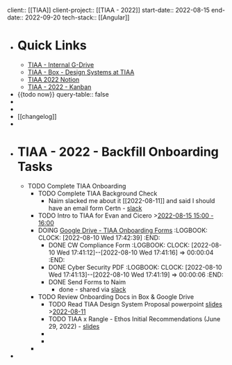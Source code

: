 client:: [[TIAA]]
client-project:: [[TIAA - 2022]] 
start-date:: 2022-08-15
end-date:: 2022-09-20
tech-stack:: [[Angular]]

- # Quick Links
	- [TIAA - Internal G-Drive](https://drive.google.com/drive/folders/0AEq2yor6kBcWUk9PVA)
	- [TIAA - Box - Design Systems at TIAA](https://app.box.com/folder/158069737470?s=zbc9mcf9mkzb1f9rvjlrpvhtguyxr3qp)
	- [TIAA 2022 Notion](https://www.notion.so/rangle/TIAA-2022-2fd1c142c2574b12b08b2a3809f8eb46)
	- [TIAA - 2022 - Kanban](https://www.notion.so/rangle/b14c2279d7d04ca38b140d2844951a58?v=b22879e8400d40ac92fea5c8e4603751)
- {{todo now}}
  query-table:: false
-
-
- [[changelog]]
-
- # TIAA - 2022 - Backfill Onboarding Tasks
	- TODO Complete TIAA Onboarding
		- TODO Complete TIAA Background Check
			- Naim slacked me about it [[2022-08-11]] and said I should have an email form Certn - [slack](https://rangle.slack.com/archives/D0388E20T6Y/p1660237776631719)
		- TODO Intro to TIAA for Evan and Cicero >[2022-08-15 15:00 - 16:00](#agenda://?start=1660590000000&end=1660593600000&allDay=false)
		- DOING [Google Drive - TIAA Onboarding Forms](https://drive.google.com/drive/folders/1FYFf2mpFxe-OaWbzVA1ocHukX93eiXtZ)
		  :LOGBOOK:
		  CLOCK: [2022-08-10 Wed 17:42:39]
		  :END:
			- DONE CW Compliance Form
			  :LOGBOOK:
			  CLOCK: [2022-08-10 Wed 17:41:12]--[2022-08-10 Wed 17:41:16] =>  00:00:04
			  :END:
			- DONE Cyber Security PDF
			  :LOGBOOK:
			  CLOCK: [2022-08-10 Wed 17:41:13]--[2022-08-10 Wed 17:41:19] =>  00:00:06
			  :END:
			- DONE Send Forms to Naim
				- done - shared via [slack](https://rangle.slack.com/archives/D0388E20T6Y/p1660167659095939)
		- TODO Review Onboarding Docs in Box & Google Drive
			- TODO Read TIAA Design System Proposal powerpoint [slides](https://tiaa-cref.box.com/s/ntcx3a2l724sf6jwl2cno4ot8o0z0an2) >[2022-08-11](#agenda://?start=1660190400000&end=1660276799000)
			- TODO TIAA x Rangle - Ethos Initial Recommendations (June 29, 2022) - [slides](https://docs.google.com/presentation/d/13Omc4Je1DwCLVSz2xD3n1tv2Yb7YJsKakH2_6dR6TkY/edit#slide=id.g1378acacbc5_0_542)
			-
			-
		-
-